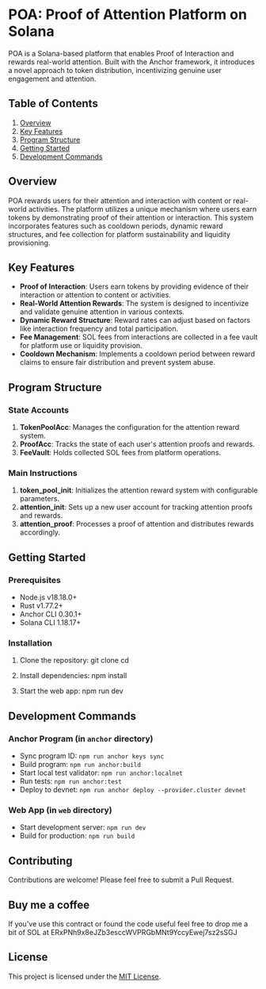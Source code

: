 # POA: Proof of Attention Platform on Solana

POA is a Solana-based platform that enables Proof of Interaction and rewards real-world attention. Built with the Anchor framework, it introduces a novel approach to token distribution, incentivizing genuine user engagement and attention.

## Table of Contents

1. [Overview](#overview)
2. [Key Features](#key-features)
3. [Program Structure](#program-structure)
4. [Getting Started](#getting-started)
5. [Development Commands](#development-commands)

## Overview

POA rewards users for their attention and interaction with content or real-world activities. The platform utilizes a unique mechanism where users earn tokens by demonstrating proof of their attention or interaction. This system incorporates features such as cooldown periods, dynamic reward structures, and fee collection for platform sustainability and liquidity provisioning.

## Key Features

- **Proof of Interaction**: Users earn tokens by providing evidence of their interaction or attention to content or activities.
- **Real-World Attention Rewards**: The system is designed to incentivize and validate genuine attention in various contexts.
- **Dynamic Reward Structure**: Reward rates can adjust based on factors like interaction frequency and total participation.
- **Fee Management**: SOL fees from interactions are collected in a fee vault for platform use or liquidity provision.
- **Cooldown Mechanism**: Implements a cooldown period between reward claims to ensure fair distribution and prevent system abuse.

## Program Structure

### State Accounts

1. **TokenPoolAcc**: Manages the configuration for the attention reward system.
2. **ProofAcc**: Tracks the state of each user's attention proofs and rewards.
3. **FeeVault**: Holds collected SOL fees from platform operations.

### Main Instructions

1. **token_pool_init**: Initializes the attention reward system with configurable parameters.
2. **attention_init**: Sets up a new user account for tracking attention proofs and rewards.
3. **attention_proof**: Processes a proof of attention and distributes rewards accordingly.

## Getting Started

### Prerequisites

- Node.js v18.18.0+
- Rust v1.77.2+
- Anchor CLI 0.30.1+
- Solana CLI 1.18.17+

### Installation

1. Clone the repository:
git clone <repo-url> cd <repo-name>

2. Install dependencies:
npm install

3. Start the web app:
npm run dev

## Development Commands

### Anchor Program (in `anchor` directory)

- Sync program ID: `npm run anchor keys sync`
- Build program: `npm run anchor:build`
- Start local test validator: `npm run anchor:localnet`
- Run tests: `npm run anchor:test`
- Deploy to devnet: `npm run anchor deploy --provider.cluster devnet`

### Web App (in `web` directory)

- Start development server: `npm run dev`
- Build for production: `npm run build`

## Contributing

Contributions are welcome! Please feel free to submit a Pull Request.

## Buy me a coffee

If you've use this contract or found the code useful feel free to drop me a bit of SOL at ERxPNh9x8eJZb3esccWVPRGbMNt9YccyEwej7sz2sSGJ

## License

This project is licensed under the [MIT License](LICENSE).